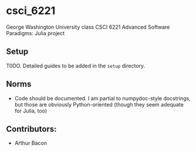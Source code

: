 # csci_6221
George Washington University class CSCI 6221 Advanced Software Paradigms: Julia project

## Setup

T0DO. Detailed guides to be added in the `setup` directory.

## Norms

- Code should be documented. I am partial to numpydoc-style docstrings, but those are obviously Python-oriented (though they seem adequate for Julia, too)


## Contributors: 
- Arthur Bacon
